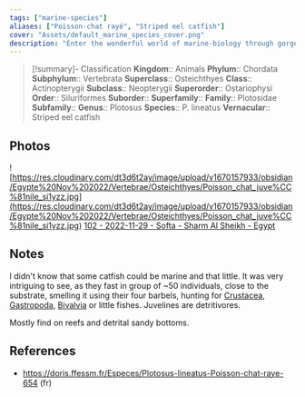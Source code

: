```yaml
---
tags: ["marine-species"]
aliases: ["Poisson-chat rayé", "Striped eel catfish"]
cover: "Assets/default_marine_species_cover.png"
description: "Enter the wonderful world of marine-biology through gorgeous underwater pictures of marine animals. Siluriformes is the order of catfish."
---
```

> [!summary]- Classification
**Kingdom**:: Animals
**Phylum**:: Chordata
**Subphylum**:: Vertebrata
**Superclass**:: Osteichthyes
**Class**:: Actinopterygii
**Subclass**:: Neopterygii 
**Superorder**:: Ostariophysi
**Order**:: Siluriformes
**Suborder**::
**Superfamily**::
**Family**:: Plotosidae
**Subfamily**::
**Genus**:: Plotosus
**Species**:: P. lineatus
**Vernacular**:: Striped eel catfish

## Photos
![https://res.cloudinary.com/dt3d6t2ay/image/upload/v1670157933/obsidian/Egypte%20Nov%202022/Vertebrae/Osteichthyes/Poisson_chat_juve%CC%81nile_si1yzz.jpg](https://res.cloudinary.com/dt3d6t2ay/image/upload/v1670157933/obsidian/Egypte%20Nov%202022/Vertebrae/Osteichthyes/Poisson_chat_juve%CC%81nile_si1yzz.jpg)
[102 - 2022-11-29 - Softa - Sharm Al Sheikh - Egypt](102%20-%202022-11-29%20-%20Softa%20-%20Sharm%20Al%20Sheikh%20-%20Egypt.md)

## Notes
I didn't know that some catfish could be marine and that little. It was very intriguing to see, as they fast in group of ~50 individuals, close to the substrate, smelling it using their four barbels, hunting for [Crustacea](Crustacea.md), [Gastropoda](Gastropoda.md), [Bivalvia](Bivalvia.md) or little fishes. Juvelines are detritivores. 

Mostly find on reefs and detrital sandy bottoms. 

## References
- https://doris.ffessm.fr/Especes/Plotosus-lineatus-Poisson-chat-raye-654 (fr)